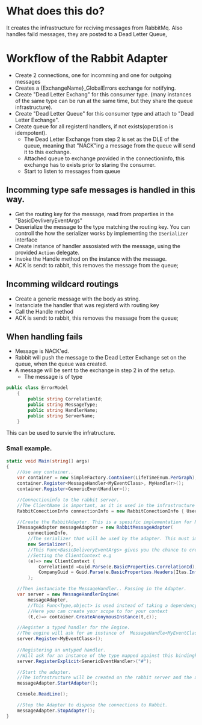 ﻿# What does this do?

It creates the infrastructure for reciving messages from RabbitMq. 
Also handles faild messages, they are posted to a Dead Letter Queue, 



# Workflow of the Rabbit Adapter

* Create 2 connections, one for incomming and one for outgoing messages
* Creates a {ExchangeName}_GlobalErrors exchange for notifying. 
* Create "Dead Letter Exchang" for this consumer type. (many instances of the same type can be run at the same time, but they share the queue infrastructure).
* Create "Dead Letter Queue" for this consumer type and attach to "Dead Letter Exchange". 
* Create queue for all registerd handlers, if not exists(operation is idempotent).
    * The Dead Letter Exchange from step 2 is set as the DLE of the queue, meaning that "NACK"ing a message from the queue will send it to this exchange. 
	* Attached queue to exchange provided in the connectioninfo, this exchange has to exists prior to staring the consumer. 
    * Start to listen to messages from queue

## Incomming type safe messages is handled in this way. 

* Get the routing key for the message, read from properties in the "BasicDevliveryEventArgs"
* Deserialize the message to the type matching the routing key. You can controll the how the serializer works by implementing the `ISerializer` interface
* Create instance of handler assosiated with the message, using the provided `Action` delegate.
* Invoke the Handle method on the instance with the message.
* ACK is sendt to rabbit, this removes the message from the queue;

## Incomming wildcard routings 

* Create a generic message with the body as string.
* Instanciate the handler that was registerd with routing key
* Call the Handle method
* ACK is sendt to rabbit, this removes the message from the queue;

## When handling fails

* Message is NACK'ed. 
* Rabbit will push the message to the Dead Letter Exchange set on the queue, when the queue was created. 
* A message will be sent to the exchange in step 2 in of the setup.
  * The message is of type  
```csharp
public class ErrorModel
    {
        public string CorrelationId;
        public string MessageType;
        public string HandlerName;
        public string ServerName;
    }
```
This can be used to survie the infratructure. 

### Small example. 
```csharp
static void Main(string[] args)
{
    //Use any container.. 
    var container = new SimpleFactory.Container(LifeTimeEnum.PerGraph);
    container.Register<MessageHandler<MyEventClass>, MyHandler>();
    container.Register<GenericEventHandler>();

    //Connectioninfo to the rabbit server. 
    //The ClientName is important, as it is used in the infrastructure to indentify the host. 
    RabbitConectionInfo connectionInfo = new RabbitConectionInfo { UserName = "guest", Password = "guest", Server = "localhost", ExchangeName = "Simployer", ClientName = "MyTestingApp" };

    //Create the RabbitAdapter. This is a spesific implementation for Rabbit.
    IMessageAdapter messageAdapter = new RabbitMessageAdapter(
        connectionInfo, 
        //The serializer that will be used by the adapter. This must implement the ISerializer from Itas.Infrastructure.
        new Serializer(), 
        //This Func<BasicDeliveryEventArgs> gives you the chance to create a context value for your eventhandler.
        //Setting the ClientContext e.g
        (e)=> new ClientContext {
            CorrelationId =Guid.Parse(e.BasicProperties.CorrelationId),
            CompanyGuid = Guid.Parse(e.BasicProperties.Headers[Itas.Infrastructure.Context.HeaderNames.User].ToString()) }
        );

    //Then instanciate the MessageHandler.. Passing in the Adapter. 
    var server = new MessageHandlerEngine(
        messageAdapter,
        //This Func<Type,object> is used instead of taking a dependency on a Container. 
        //Here you can create your scope to for your context
        (t,c)=> container.CreateAnonymousInstance(t,c));

    //Register a typed handler for the Engine. 
    //The engine will ask for an instance of  MessageHandle<MyEventClass> using the above Action<Type,object>. 
    server.Register<MyEventClass>();
            
    //Registering an untyped handler. 
    //Will ask for an instance of the type mapped against this bindingkey. 
    server.RegisterExplicit<GenericEventHandler>("#");

    //Start the adapter. 
    //The infrastructure will be created on the rabbit server and the adapter will start to recieve the messages. 
    messageAdapter.StartAdapter();

    Console.ReadLine();

    //Stop the Adapter to dispose the connections to Rabbit. 
    messageAdapter.StopAdapter();            
}
                     
```
